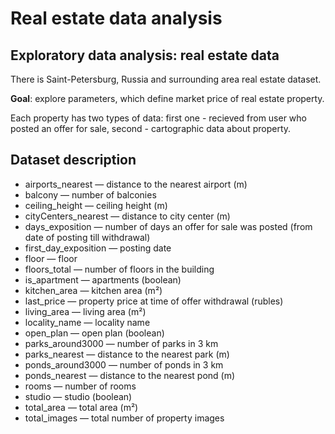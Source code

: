 # Real estate data analysis

## Exploratory data analysis: real estate data
There is Saint-Petersburg, Russia and surrounding area real estate dataset.

**Goal**: explore parameters, which define market price of real estate property.

Each property has two types of data: first one - recieved from user who posted an offer for sale, second - cartographic data about property.

## Dataset description
   - airports_nearest — distance to the nearest airport (m)
   - balcony — number of balconies
   - ceiling_height — ceiling height (m)
   - cityCenters_nearest — distance to city center (m)
   - days_exposition — number of days an offer for sale was posted (from date of posting till withdrawal)
   - first_day_exposition — posting date
   - floor — floor
   - floors_total — number of floors in the building
   - is_apartment — apartments (boolean)
   - kitchen_area — kitchen area (m²)
   - last_price — property price at time of offer withdrawal (rubles)
   - living_area — living area (m²)
   - locality_name — locality name
   - open_plan — open plan (boolean)
   - parks_around3000 — number of parks in 3 km
   - parks_nearest — distance to the nearest park (m)
   - ponds_around3000 — number of ponds in 3 km
   - ponds_nearest — distance to the nearest pond (m)
   - rooms — number of rooms
   - studio — studio (boolean)
   - total_area — total area (m²)
   - total_images — total number of property images
